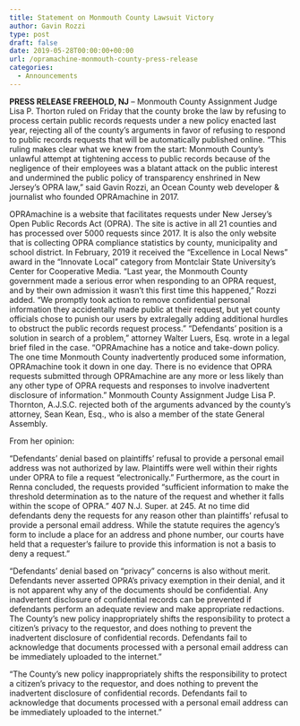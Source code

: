 ```yaml
---
title: Statement on Monmouth County Lawsuit Victory
author: Gavin Rozzi
type: post
draft: false
date: 2019-05-28T00:00:00+00:00
url: /opramachine-monmouth-county-press-release
categories:
  - Announcements
---
```


**PRESS RELEASE FREEHOLD, NJ** – Monmouth County Assignment Judge Lisa P. Thorton ruled on Friday that the county broke the law by refusing to process certain public records requests under a new policy enacted last year, rejecting all of the county’s arguments in favor of refusing to respond to public records requests that will be automatically published online.
 “This ruling makes clear what we knew from the start: Monmouth County’s unlawful attempt at tightening access to public records because of the negligence of their employees was a blatant attack on the public interest and undermined the public policy of transparency enshrined in New Jersey’s OPRA law,” said Gavin Rozzi, an Ocean County web developer & journalist who founded OPRAmachine in 2017.

OPRAmachine is a website that facilitates requests under New Jersey’s Open Public Records Act (OPRA). The site is active in all 21 counties and has processed over 5000 requests since 2017. It is also the only website that is collecting OPRA compliance statistics by county, municipality and school district. In February, 2019 it received the “Excellence in Local News” award in the “Innovate Local” category from Montclair State University’s Center for Cooperative Media.
“Last year, the Monmouth County government made a serious error when responding to an OPRA request, and by their own admission it wasn’t this first time this happened,” Rozzi added. “We promptly took action to remove confidential personal information they accidentally made public at their request, but yet county officials chose to punish our users by extralegally adding additional hurdles to obstruct the public records request process.”
“Defendants’ position is a solution in search of a problem,” attorney Walter Luers, Esq. wrote in a legal brief filed in the case. “OPRAmachine has a notice and take-down policy. The one time Monmouth County inadvertently produced some information, OPRAmachine took it down in one day. There is no evidence that OPRA requests submitted through OPRAmachine are any more or less likely than any other type of OPRA requests and responses to involve inadvertent disclosure of information.”
Monmouth County Assignment Judge Lisa P. Thornton, A.J.S.C. rejected both of the arguments advanced by the county’s attorney, Sean Kean, Esq., who is also a member of the state General Assembly.

From her opinion:

“Defendants’ denial based on plaintiffs’ refusal to provide a personal email address was not authorized by law. Plaintiffs were well within their rights under OPRA to file a request “electronically.” Furthermore, as the court in Renna concluded, the requests provided “sufficient information to make the threshold determination as to the nature of the request and whether it falls within the scope of OPRA.” 407 N.J. Super. at 245. At no time did defendants deny the requests for any reason other than plaintiffs’ refusal to provide a personal email address. While the statute requires the agency’s form to include a place for an address and phone number, our courts have held that a requester’s failure to provide this information is not a basis to deny a request.”

“Defendants’ denial based on “privacy” concerns is also without merit. Defendants never asserted OPRA’s privacy exemption in their denial, and it is not apparent why any of the documents should be confidential. Any inadvertent disclosure of confidential records can be prevented if defendants perform an adequate review and make appropriate redactions. The County’s new policy inappropriately shifts the responsibility to protect a citizen’s privacy to the requestor, and does nothing to prevent the inadvertent disclosure of confidential records. Defendants fail to acknowledge that documents processed with a personal email address can be immediately uploaded to the internet.”

“The County’s new policy inappropriately shifts the responsibility to protect a citizen’s privacy to the requestor, and does nothing to prevent the inadvertent disclosure of confidential records. Defendants fail to acknowledge that documents processed with a personal email address can be immediately uploaded to the internet.”
